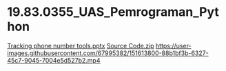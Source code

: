 # 19.83.0355_UAS_Pemrograman_Python
[Tracking phone number tools.pptx](https://github.com/AdamantiOS-dev/19.83.0355_UAS_Pemrograman_Python/files/7961552/Tracking.phone.number.tools.pptx)
[Source Code.zip](https://github.com/AdamantiOS-dev/19.83.0355_UAS_Pemrograman_Python/files/7961553/Source.Code.zip)
https://user-images.githubusercontent.com/67995382/151613800-88b1bf3b-6327-45c7-9045-7004e5d527b2.mp4


